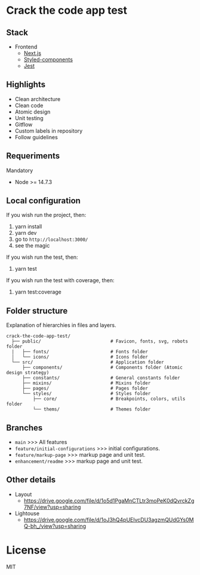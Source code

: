 # Crack the code app test

## Stack

- Frontend
  - [Next.js](https://nextjs.org/)
  - [Styled-components](https://styled-components.com/)
  - [Jest](https://jestjs.io/)

## Highlights

- Clean architecture
- Clean code
- Atomic design
- Unit testing
- Gitflow
- Custom labels in repository
- Follow guidelines

## Requeriments
Mandatory

- Node >= 14.7.3

## Local configuration
If you wish run the project, then:

1. yarn install
2. yarn dev
3. go to `http://localhost:3000/`
4. see the magic

If you wish run the test, then:

1. yarn test

If you wish run the test with coverage, then:

1. yarn test:coverage

## Folder structure
Explanation of hierarchies in files and layers.

    crack-the-code-app-test/
      ├── public/                          # Favicon, fonts, svg, robots folder
      |   ├── fonts/                       # Fonts folder
      │   └── icons/                       # Icons folder
      └── src/                             # Application folder
          ├── components/                  # Components folder (Atomic design strategy)
          ├── constants/                   # General constants folder
          ├── mixins/                      # Mixins folder
          ├── pages/                       # Pages folder
          └── styles/                      # Styles folder
              ├── core/                    # Breakpoints, colors, utils folder
              └── thems/                   # Themes folder
            

## Branches

- `main` >>> All features
- `feature/initial-configurations` >>> initial configurations.
- `feature/markup-page` >>> markup page and unit test.
- `enhancement/readme` >>> markup page and unit test.

## Other details

- Layout
    -  https://drive.google.com/file/d/1o5d1PgaMnCTLtr3moPeK0dQvrckZg7NF/view?usp=sharing
- Lightouse
    -  https://drive.google.com/file/d/1oJ3hQ4pUElvcDU3agzmQUdGYs0MQ-bh_/view?usp=sharing

# License

MIT
